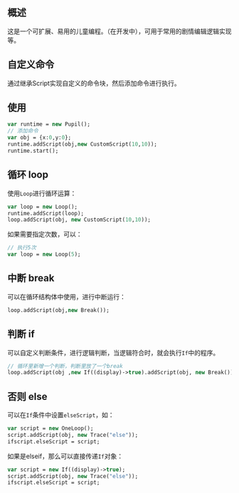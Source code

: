 ## 概述
这是一个可扩展、易用的儿童编程。（在开发中），可用于常用的剧情编辑逻辑实现等。

## 自定义命令
通过继承Script实现自定义的命令块，然后添加命令进行执行。

## 使用
```haxe
var runtime = new Pupil();
// 添加命令
var obj = {x:0,y:0};
runtime.addScript(obj,new CustomScript(10,10));
runtime.start();
```

## 循环 loop
使用`Loop`进行循环运算：
```haxe
var loop = new Loop();
runtime.addScript(loop);
loop.addScript(obj, new CustomScript(10,10));
```
如果需要指定次数，可以：
```haxe
// 执行5次
var loop = new Loop(5);
```

## 中断 break
可以在循环结构体中使用，进行中断运行：
```haxe
loop.addScript(obj,new Break());
```

## 判断 if
可以自定义判断条件，进行逻辑判断，当逻辑符合时，就会执行`If`中的程序。
```haxe
// 循环里新增一个判断，判断里放了一个break
loop.addScript(obj ,new If((display)->true).addScript(obj, new Break()));
```

## 否则 else
可以在`If`条件中设置`elseScript`，如：
```haxe
var script = new OneLoop();
script.addScript(obj, new Trace("else"));
ifscript.elseScript = script;
```
如果是elseif，那么可以直接传递`If`对象：
```haxe
var script = new If((display)->true);
script.addScript(obj, new Trace("else"));
ifscript.elseScript = script;
```